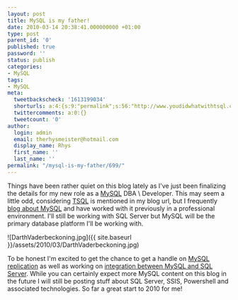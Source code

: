 ```yaml
---
layout: post
title: MySQL is my father!
date: 2010-03-14 20:38:41.000000000 +01:00
type: post
parent_id: '0'
published: true
password: ''
status: publish
categories:
- MySQL
tags:
- MySQL
meta:
  tweetbackscheck: '1613199034'
  shorturls: a:4:{s:9:"permalink";s:56:"http://www.youdidwhatwithtsql.com/mysql-is-my-father/699";s:7:"tinyurl";s:26:"http://tinyurl.com/ybr9a3m";s:4:"isgd";s:18:"http://is.gd/aDia6";s:5:"bitly";s:20:"http://bit.ly/aJ9jK2";}
  twittercomments: a:0:{}
  tweetcount: '0'
author:
  login: admin
  email: therhysmeister@hotmail.com
  display_name: Rhys
  first_name: ''
  last_name: ''
permalink: "/mysql-is-my-father/699/"
---
```

Things have been rather quiet on this blog lately as I've just been finalizing the details for my new role as a [MySQL](http://www.mysql.com/) DBA \ Developer. This may seem a little odd, considering [TSQL](http://en.wikipedia.org/wiki/Transact-SQL) is mentioned in my blog url, but I frequently [blog about MySQL](http://www.youdidwhatwithtsql.com/category/mysql) and have worked with it previously in a professional environment. I'll still be working with SQL Server but MySQL will be the primary database platform I'll be working with.

![DarthVaderbeckoning.jpg]({{ site.baseurl }}/assets/2010/03/DarthVaderbeckoning.jpg)

To be honest I'm excited to get the chance to get a handle on [MySQL replication](http://dev.mysql.com/doc/refman/5.1/en/replication.html) as well as working on [integration between MySQL and SQL Server](http://www.youdidwhatwithtsql.com/executing-mysql-stored-procedures-from-sql-server/170). While you can certainly expect more MySQL content on this blog in the future I will still be posting stuff about SQL Server, SSIS, Powershell and associated technologies. So far a great start to 2010 for me!

